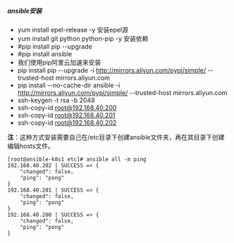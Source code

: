 ##### ansible安装

* yum install epel-release -y    安装epel源
* yum install git python python-pip -y  安装依赖
* #pip install pip --upgrade
* #pip install ansible
* 我们使用pip阿里云加速来安装
* pip install pip --upgrade -i http://mirrors.aliyun.com/pypi/simple/ --trusted-host mirrors.aliyun.com 
* pip install --no-cache-dir ansible -i http://mirrors.aliyun.com/pypi/simple/ --trusted-host mirrors.aliyun.com
* ssh-keygen -t rsa -b 2048
* ssh-copy-id  root@192.168.40.200
* ssh-copy-id  root@192.168.40.201
* ssh-copy-id  root@192.168.40.202

**注**：这种方式安装需要自己在/etc目录下创建ansible文件夹，再在其目录下创建编辑hosts文件。
```
[root@ansible-k8s1 etc]# ansible all -m ping
192.168.40.202 | SUCCESS => {
    "changed": false,
    "ping": "pong"
}
192.168.40.201 | SUCCESS => {
    "changed": false,
    "ping": "pong"
}
192.168.40.200 | SUCCESS => {
    "changed": false,
    "ping": "pong"
}
```
